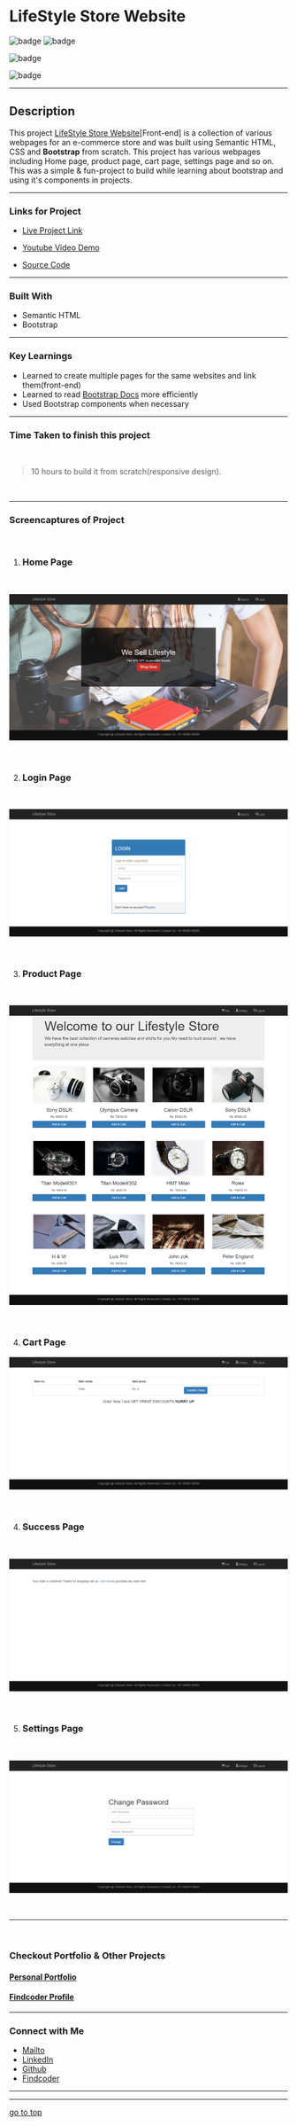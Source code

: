 # LifeStyle Store Website


![badge](https://img.shields.io/badge/HTML%20-Bootstrap-green)
![badge](https://img.shields.io/badge/LifeStyle%20-Store%20Website-orange)


![badge](https://img.shields.io/badge/multiple--page--website-%20Bootstrap-lightblue)

![badge](https://img.shields.io/badge/Shubham%20Singh%20-grey)

***
## Description

This project [LifeStyle Store Website](https://lifestyle-bootstrap.netlify.app/)[Front-end] is a collection of various webpages for an e-commerce store and was built using Semantic HTML, CSS and **Bootstrap** from scratch. This project has various webpages including Home page, product page, cart page, settings page and so on.  This was a simple & fun-project to build while learning about bootstrap and using it's components in projects.

***

### Links for Project

* <a href="https://lifestyle-bootstrap.netlify.app/" target="_blank">Live Project Link</a>

* [Youtube Video Demo](https://youtu.be/MvtEKU2GGhw)

* [Source Code](https://github.com/ShubhamSingh03/LifeStyle-Store-Website)

***
### Built With 

* Semantic HTML
* Bootstrap

***

### Key Learnings

* Learned to create multiple pages for the same websites and link them(front-end)
* Learned to read [Bootstrap Docs](https://getbootstrap.com/docs/4.1/getting-started/introduction/) more efficiently
* Used Bootstrap components when necessary

***

### Time Taken to finish this project
<br>

>10 hours to build it from scratch(responsive design).

<br>

***

### Screencaptures of Project

<br>

  1. ### Home Page

  <br>

  ![screenshots](./captures/homepage.png)

  <br>

  2. ### Login Page

<br>

![screenshot](./captures/login.png)

<br>

  3. ### Product Page 

  <br>

  ![screenshot](./captures/productpage.png)

  <br>

  4. ### Cart Page

  ![screenshot](./captures/cartpage.png)

  <br>

  4. ### Success Page
 
  <br>

  ![screenshot](./captures/successpage.png)

  <br>
   
   5. ### Settings Page

   <br>

  ![screenshot](./captures/settingspage.png)

  <br>

***
<br>

### Checkout Portfolio & Other Projects

#### [Personal Portfolio](https://shubhambhoj.in/)


#### [Findcoder Profile](https://www.findcoder.io/u/shubham_singh)
***

### Connect with Me
* [Mailto](mailto:shubhambhoj3@gmail.com)
* [LinkedIn](https://www.linkedin.com/in/shubham-singh-b122b7171/)
* [Github](https://github.com/ShubhamSingh03)
* [Findcoder](https://www.findcoder.io/u/shubham_singh)
***
***
[go to top](#lifestyle-store-website)